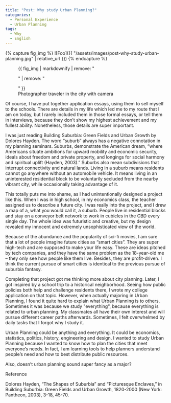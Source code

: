 ```yaml
---
title: "Post: Why study Urban Planning?"
categories:
  - Personal Experience
  - Urban Planning
tags:
  - Why
  - English
---
```

{% capture fig_img %}
![Foo]({{ "/assets/images/post-why-study-urban-planning.jpg" | relative_url }})
{% endcapture %}

<figure>
  {{ fig_img | markdownify | remove: "<p>" | remove: "</p>" }}
  <figcaption>Photographer traveler in the city with camera</figcaption>
</figure>

Of course, I have put together application essays, using them to sell myself to the schools. There are details in my life which led me to my route that I am on today, but I rarely included them in those formal essays, or tell them in interviews, because they don’t show my highest achievement and my fullest ability. Nonetheless, those details are super important.

I was just reading Building Suburbia: Green Fields and Urban Growth by Dolores Hayden. The word “suburb” always has a negative connotation in my planning seminars. Suburbs, demonstrate the American dream, “where Americans situate ambitions for upward mobility and economic security, ideals about freedom and private property, and longings for social harmony and spiritual uplift (Hayden, 2003).” Suburbs also mean subdivisions that interrupt connectivity and natural lands. Living in a suburb means residents cannot go anywhere without an automobile vehicle. It means living in an uninterested residential block to be voluntarily secluded from the nearby vibrant city, while occasionally taking advantage of it. 

This totally puts me into shame, as I had unintentionally designed a project like this. When I was in high school, in my economics class, the teacher assigned us to describe a future city. I was really into the project, and I drew a map of a, what you would call it, a suburb. People live in residential blocks and stay on a conveyor belt network to work in cubicles in the CBD every single day. The whole idea was futuristic and creative, but my design revealed my innocent and extremely unsophisticated view of the world. 

Because of the abundance and the popularity of sci-fi movies, I am sure that a lot of people imagine future cities as “smart cities”. They are super high-tech and are supposed to make your life easy. These are ideas pitched by tech companies, and they have the same problem as the 18-year-old me – they only see how people like them live. Besides, they are profit-driven. I think the current pursue of smart cities is identical to the previous pursue of suburbia fantasy.

Completing that project got me thinking more about city planning. Later, I got inspired by a school trip to a historical neighborhood. Seeing how public policies both help and challenge residents there, I wrote my college application on that topic. However, when actually majoring in Urban Planning, I found it quite hard to explain what Urban Planning is to others. Sometimes it was because we study "everything", because everything is related to urban planning. My classmates all have their own interest and will pursue different career paths afterwards. Sometimes, I felt overwhelmed by daily tasks that I forgot why I study it.

Urban Planning could be anything and everything. It could be economics, statistics, politics, history, engineering and design. I wanted to study Urban Planning because I wanted to know how to plan the cities that meet everyone’s needs. In fact, I am learning tools to help planners understand people’s need and how to best distribute public resources.

Also, doesn’t urban planning sound super fancy as a major?

Reference

Dolores Hayden, “The Shapes of Suburbia” and “Picturesque Enclaves,” in Building Suburbia: Green Fields and Urban Growth, 1820-2000 (New York: Pantheon, 2003), 3-18, 45-70.